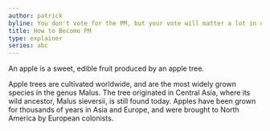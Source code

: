 ```yaml
---
author: patrick
byline: You don't vote for the PM, but your vote will matter a lot in deciding who is sworn in.
title: How to Become PM
type: explainer
series: abc
---
```

An apple is a sweet, edible fruit produced by an apple tree.

Apple trees are cultivated worldwide, and are the most widely grown
species in the genus Malus. The tree originated in Central Asia, where
its wild ancestor, Malus sieversii, is still found today. Apples have
been grown for thousands of years in Asia and Europe, and were brought
to North America by European colonists.